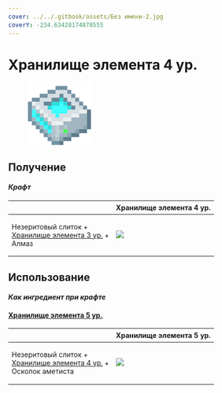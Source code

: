 ```yaml
---
cover: ../../.gitbook/assets/Без имени-2.jpg
coverY: -234.63428174878555
---
```


# Хранилище элемента 4 ур.

<figure><img src="../../.gitbook/assets/item_storage_cell_64k_128.png" alt=""><figcaption></figcaption></figure>

## Получение

#### _Крафт_

| ㅤ                                                                                                         |  Хранилище элемента 4 ур.                               |
| --------------------------------------------------------------------------------------------------------- | ------------------------------------------------------- |
| <p>Незеритовый слиток +<br><a href="item_storage_cell_16k.md">Хранилище элемента 3 ур.</a> +<br>Алмаз</p> | ![](../../.gitbook/assets/item\_storage\_cell\_64k.png) |

## Использование

#### _Как ингредиент при крафте_

#### [Хранилище элемента 5 ур.](item_storage_cell_256k.md)

| ㅤ                                                                                                                    |  Хранилище элемента 5 ур.                                |
| -------------------------------------------------------------------------------------------------------------------- | -------------------------------------------------------- |
| <p>Незеритовый слиток +<br><a href="item_storage_cell_64k.md">Хранилище элемента 4 ур.</a> +<br>Осколок аметиста</p> | ![](../../.gitbook/assets/item\_storage\_cell\_256k.png) |


